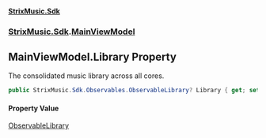 #### [StrixMusic.Sdk](./index.md 'index')
### [StrixMusic.Sdk](./StrixMusic-Sdk.md 'StrixMusic.Sdk').[MainViewModel](./StrixMusic-Sdk-MainViewModel.md 'StrixMusic.Sdk.MainViewModel')
## MainViewModel.Library Property
The consolidated music library across all cores.  
```csharp
public StrixMusic.Sdk.Observables.ObservableLibrary? Library { get; set; }
```
#### Property Value
[ObservableLibrary](./StrixMusic-Sdk-Observables-ObservableLibrary.md 'StrixMusic.Sdk.Observables.ObservableLibrary')  
